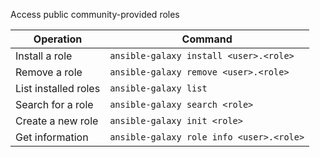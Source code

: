 Access public community-provided roles

| Operation            | Command                                  |
| -------------------- | ---------------------------------------- |
| Install a role       | `ansible-galaxy install <user>.<role>`   |
| Remove a role        | `ansible-galaxy remove <user>.<role>`    |
| List installed roles | `ansible-galaxy list`                    |
| Search for a role    | `ansible-galaxy search <role>`           |
| Create a new role    | `ansible-galaxy init <role>`             |
| Get information      | `ansible-galaxy role info <user>.<role>` |

